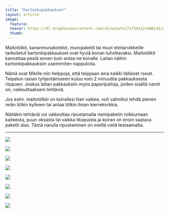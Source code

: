 ```yaml
---
title: "Kartonkipakkaukset"
layout: article
image:
  feature:
  teaser: https://dl.dropboxusercontent.com/sh/ea1wtnz7z734o12/AABi4IiqN2uiTM9P_-Wmvt0_a/aktivointi/kartonkipakkaukset/DSC25797-245px.jpg
  thumb:
---
```


Maitotölkit, kananmunakotelot, muropaketit tai muut elintarvikkeille tarkoitetut kartonkipakkaukset ovat hyviä koiran tuhottavaksi. Maitotölkit kannattaa pestä ennen kuin antaa ne koiralle. Laitan näihin kartonkipakkauksiin useimmiten nappuloita.

Nämä ovat Mikille niin helppoja, että teippaan aina kaikki tällaiset rasiat. Teipatun rasian tyhjentämiseen kuluu noin 2 minuuttia pakkauksesta riippuen. Joskus laitan pakkauksiin myös paperipalloja, joiden sisällä namit on, vaikeuttaakseni tehtäviä.

Jos esim. maitotölkki on koirallesi liian vaikea, voit valmiiksi tehdä pienen reiän tölkin kylkeen tai antaa tölkin ilman kierrekorkkia.

Näitäkin tehtäviä voi vaikeuttaa ripustamalla namipaketin roikkumaan kaiteesta, puun oksasta tai vaikka tikapuista ja koiran on ensin saatava paketti alas. Tämä narulla ripustaminen on meillä vielä testaamatta.

---

[![](https://dl.dropboxusercontent.com/sh/ea1wtnz7z734o12/AACzL65aQherZE6Rqizkw943a/aktivointi/kartonkipakkaukset/DSC25797_2-800px.jpg)](https://dl.dropboxusercontent.com/sh/ea1wtnz7z734o12/AAAVV04MpwdJDTHM5SMrSUT8a/aktivointi/kartonkipakkaukset/DSC25797_2.jpg)

[![](https://dl.dropboxusercontent.com/sh/ea1wtnz7z734o12/AABSYMpQwDgdI8cWDH4HEjCba/aktivointi/kartonkipakkaukset/DSC32143-800px.jpg)](https://dl.dropboxusercontent.com/sh/ea1wtnz7z734o12/AAAVQepLXtlKBEzFydMZmbRDa/aktivointi/kartonkipakkaukset/DSC32143.jpg)

[![](https://dl.dropboxusercontent.com/sh/ea1wtnz7z734o12/AADWN262J5QZOFtEOse9Wd_Na/aktivointi/kartonkipakkaukset/DS04409-800px.jpg)](https://dl.dropboxusercontent.com/sh/ea1wtnz7z734o12/AACPE02YXnYilpGSVwTPgnpza/aktivointi/kartonkipakkaukset/DS04409.jpg)

[![](https://dl.dropboxusercontent.com/sh/ea1wtnz7z734o12/AAC0RwZNgimKobSHF_jfMmawa/aktivointi/kartonkipakkaukset/DS04438-800px.jpg)](https://dl.dropboxusercontent.com/sh/ea1wtnz7z734o12/AAA9es0G8HdT66nwhzYaU-Rma/aktivointi/kartonkipakkaukset/DS04438.jpg)

[![](https://dl.dropboxusercontent.com/sh/ea1wtnz7z734o12/AABs4t-S8We3IrSQYAVg91wha/aktivointi/kartonkipakkaukset/DSC33827-800px.jpg)](https://dl.dropboxusercontent.com/sh/ea1wtnz7z734o12/AAC6U3xIL_aIwkR6pFnXxUeQa/aktivointi/kartonkipakkaukset/DSC33827.jpg)

[![](https://dl.dropboxusercontent.com/sh/ea1wtnz7z734o12/AAAuSzjvx5TSGAtuVH86a0_Sa/aktivointi/kartonkipakkaukset/DSC56453-800px.jpg)](https://dl.dropboxusercontent.com/sh/ea1wtnz7z734o12/AADkWmREB6weO08F6Y1MF3GYa/aktivointi/kartonkipakkaukset/DSC56453.jpg)

[![](https://dl.dropboxusercontent.com/sh/ea1wtnz7z734o12/AACnVjEHWFjR5tp1VA7-qQTSa/aktivointi/kartonkipakkaukset/DSC56545-800px.jpg)](https://dl.dropboxusercontent.com/sh/ea1wtnz7z734o12/AACQfZV729wC9_OafzbW8KCca/aktivointi/kartonkipakkaukset/DSC56545.jpg)

[![](https://dl.dropboxusercontent.com/sh/ea1wtnz7z734o12/AABkH_kSPKySlKtnkKym8Gr-a/aktivointi/kartonkipakkaukset/DSC57932-800px.jpg)](https://dl.dropboxusercontent.com/sh/ea1wtnz7z734o12/AAC3kdwHCBglbc3u_rW6yWV0a/aktivointi/kartonkipakkaukset/DSC57932.jpg)
